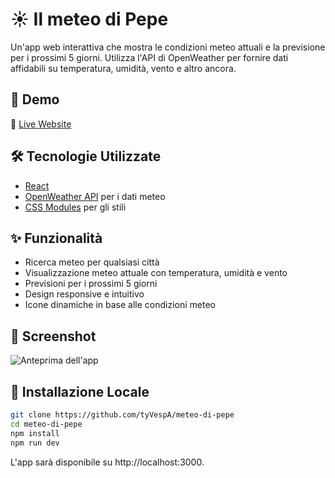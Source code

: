 # ☀️ Il meteo di Pepe

Un'app web interattiva che mostra le condizioni meteo attuali e la previsione per i prossimi 5 giorni. Utilizza l'API di OpenWeather per fornire dati affidabili su temperatura, umidità, vento e altro ancora.

## 🚀 Demo

🔗 [Live Website](https://weather-page-nu.vercel.app/)

## 🛠 Tecnologie Utilizzate

- [React](https://react.dev/)
- [OpenWeather API](https://openweathermap.org/api) per i dati meteo
- [CSS Modules](https://github.com/css-modules/css-modules) per gli stili

## ✨ Funzionalità

- Ricerca meteo per qualsiasi città
- Visualizzazione meteo attuale con temperatura, umidità e vento
- Previsioni per i prossimi 5 giorni
- Design responsive e intuitivo
- Icone dinamiche in base alle condizioni meteo

## 📸 Screenshot

![Anteprima dell'app](https://www.marcomigliavacca.it/_next/image?url=%2Fimages%2FprojectsImages%2FmeteoThumbnail.jpg&w=640&q=75)


## 🔧 Installazione Locale

```bash
git clone https://github.com/tyVespA/meteo-di-pepe
cd meteo-di-pepe
npm install
npm run dev
```

L'app sarà disponibile su http://localhost:3000.
